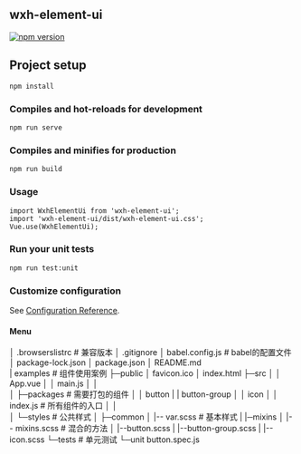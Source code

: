 ## wxh-element-ui
[![npm version](https://badge.fury.io/js/wxh-element-ui.svg)](https://badge.fury.io/js/wxh-element-ui)

## Project setup
```
npm install
```

### Compiles and hot-reloads for development
```
npm run serve
```

### Compiles and minifies for production
```
npm run build
```

### Usage
```
import WxhElementUi from 'wxh-element-ui';
import 'wxh-element-ui/dist/wxh-element-ui.css';
Vue.use(WxhElementUi);
```

### Run your unit tests
```
npm run test:unit
```

### Customize configuration
See [Configuration Reference](https://cli.vuejs.org/config/).

#### Menu
│  .browserslistrc # 兼容版本
│  .gitignore
│  babel.config.js # babel的配置文件
│  package-lock.json
│  package.json
│  README.md   
|  examples   # 组件使用案例
├─public
│      favicon.ico
│      index.html 
├─src
│  │  App.vue 
│  │  main.js
│  │  
│  ├─packages # 需要打包的组件
│  │      button
|  |      button-group
│  │      icon
│  │      index.js # 所有组件的入口
│  │       
│  └─styles # 公共样式
│         ├─common
│           |-- var.scss  # 基本样式
|         |─mixins
│           |-- mixins.scss # 混合的方法
│           |--button.scss
|           |--button-group.scss
|           |--icon.scss
└─tests # 单元测试
    └─unit
          button.spec.js
